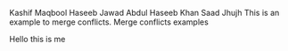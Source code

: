Kashif Maqbool
Haseeb Jawad
Abdul Haseeb Khan
Saad Jhujh
This is an example to merge conflicts.
Merge conflicts examples 

Hello this is me 
